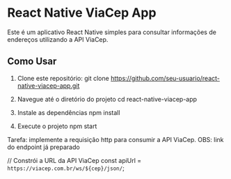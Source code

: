 # React Native ViaCep App

Este é um aplicativo React Native simples para consultar informações de endereços utilizando a API ViaCep.

## Como Usar

1. Clone este repositório:
   git clone https://github.com/seu-usuario/react-native-viacep-app.git

2. Navegue até o diretório do projeto
   cd react-native-viacep-app

3. Instale as dependências
   npm install

4. Execute o projeto
   npm start


Tarefa: implemente a requisição http para consumir a API ViaCep.
OBS: link do endpoint já preparado

// Constrói a URL da API ViaCep
const apiUrl = `https://viacep.com.br/ws/${cep}/json/`;
